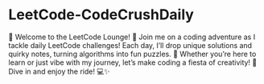 # LeetCode-CodeCrushDaily
🎉 Welcome to the LeetCode Lounge! 🚀  Join me on a coding adventure as I tackle daily LeetCode challenges! Each day, I’ll drop unique solutions and quirky notes, turning algorithms into fun puzzles. 🧩 Whether you’re here to learn or just vibe with my journey, let’s make coding a fiesta of creativity! 🎊 Dive in and enjoy the ride! 💻✨
